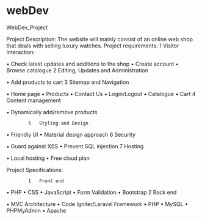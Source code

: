 # webDev
WebDev_Project

Project Description:
	The website will mainly consist of an online web shop that deals with selling luxury watches.
Project requirements:
			1	Visitor Interaction:

•	Check latest updates and additions to the shop
•	Create account
•	Browse catalogue
			2	Editing, Updates and Administration
			
•	Add products to cart
			3	Sitemap and Navigation
			
•	Home page
•	Products
•	Contact Us
•	Login/Logout
•	Catalogue
•	Cart
			4	Content management
			
•	Dynamically add/remove products
			
			5	Styling and Design
			
•	Friendly UI
•	Material design approach
			6	Security
			
•	Guard against XSS
•	Prevent SQL injection
			7	Hosting
			
•	Local hosting
•	Free cloud plan




Project Specifications:

			1	Front end
			
•	PHP
•	CSS
•	JavaScript
•	Form Validation
•	Bootstrap
			2	Back end
			
•	MVC Architecture
•	Code Igniter/Laravel Framework
•	PHP
•	MySQL
•	PHPMyAdmin
•	Apache



